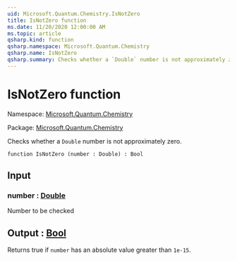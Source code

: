```yaml
---
uid: Microsoft.Quantum.Chemistry.IsNotZero
title: IsNotZero function
ms.date: 11/20/2020 12:00:00 AM
ms.topic: article
qsharp.kind: function
qsharp.namespace: Microsoft.Quantum.Chemistry
qsharp.name: IsNotZero
qsharp.summary: Checks whether a `Double` number is not approximately zero.
---
```


# IsNotZero function

Namespace: [Microsoft.Quantum.Chemistry](xref:Microsoft.Quantum.Chemistry)

Package: [Microsoft.Quantum.Chemistry](https://nuget.org/packages/Microsoft.Quantum.Chemistry)


Checks whether a `Double` number is not approximately zero.

```qsharp
function IsNotZero (number : Double) : Bool
```


## Input

### number : [Double](xref:microsoft.quantum.lang-ref.double)

Number to be checked



## Output : [Bool](xref:microsoft.quantum.lang-ref.bool)

Returns true if `number` has an absolute value greater than `1e-15`.
